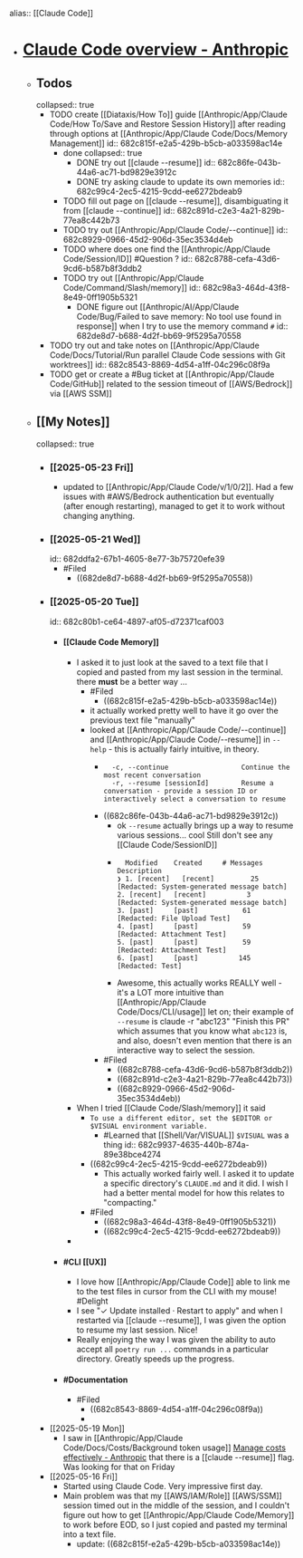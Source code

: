 alias:: [[Claude Code]]

- # [Claude Code overview - Anthropic](https://docs.anthropic.com/en/docs/claude-code/overview)
	- ## Todos
	  collapsed:: true
		- TODO create [[Diataxis/How To]] guide [[Anthropic/App/Claude Code/How To/Save and Restore Session History]] after reading through options at [[Anthropic/App/Claude Code/Docs/Memory Management]]
		  id:: 682c815f-e2a5-429b-b5cb-a033598ac14e
			- done
			  collapsed:: true
				- DONE try out [[claude --resume]]
				  id:: 682c86fe-043b-44a6-ac71-bd9829e3912c
				- DONE try asking claude to update its own memories
				  id:: 682c99c4-2ec5-4215-9cdd-ee6272bdeab9
			- TODO fill out page on [[claude --resume]], disambiguating it from [[claude --continue]]
			  id:: 682c891d-c2e3-4a21-829b-77ea8c442b73
			- TODO try out [[Anthropic/App/Claude Code/--continue]]
			  id:: 682c8929-0966-45d2-906d-35ec3534d4eb
			- TODO where does one find the [[Anthropic/App/Claude Code/Session/ID]] #Question ?
			  id:: 682c8788-cefa-43d6-9cd6-b587b8f3ddb2
			- TODO try out [[Anthropic/App/Claude Code/Command/Slash/memory]]
			  id:: 682c98a3-464d-43f8-8e49-0ff1905b5321
				- DONE figure out [[Anthropic/AI/App/Claude Code/Bug/Failed to save memory: No tool use found in response]] when I try to use the memory command `#`
				  id:: 682de8d7-b688-4d2f-bb69-9f5295a70558
		- TODO try out and take notes on [[Anthropic/App/Claude Code/Docs/Tutorial/Run parallel Claude Code sessions with Git worktrees]]
		  id:: 682c8543-8869-4d54-a1ff-04c296c08f9a
		- TODO get or create a #Bug ticket at [[Anthropic/App/Claude Code/GitHub]] related to the session timeout of [[AWS/Bedrock]] via [[AWS SSM]]
	- ## [[My Notes]]
	  collapsed:: true
		- ### [[2025-05-23 Fri]]
			- updated to [[Anthropic/App/Claude Code/v/1/0/2]]. Had a few issues with #AWS/Bedrock authentication but eventually (after enough restarting), managed to get it to work without changing anything.
		- ### [[2025-05-21 Wed]]
		  id:: 682ddfa2-67b1-4605-8e77-3b75720efe39
			- #Filed
				- ((682de8d7-b688-4d2f-bb69-9f5295a70558))
		- ### [[2025-05-20 Tue]]
		  id:: 682c80b1-ce64-4897-af05-d72371caf003
			- #### [[Claude Code Memory]]
				- I asked it to just look at the  saved to a text file that I copied and pasted from my last session in the terminal. there **must** be a better way ...
					- #Filed
						- ((682c815f-e2a5-429b-b5cb-a033598ac14e))
					- it actually worked pretty well to have it go over the previous text file "manually"
					- looked at [[Anthropic/App/Claude Code/--continue]] and [[Anthropic/App/Claude Code/--resume]] in `--help` - this is actually fairly intuitive, in theory.
						- ```
						    -c, --continue                  Continue the most recent conversation
						    -r, --resume [sessionId]        Resume a conversation - provide a session ID or interactively select a conversation to resume
						  ```
						- ((682c86fe-043b-44a6-ac71-bd9829e3912c))
							- ok `--resume` actually brings up a way to resume various sessions... cool Still don't see any [[Claude Code/SessionID]]
							- ```
							    Modified    Created     # Messages   Description
							  ❯ 1. [recent]   [recent]         25     [Redacted: System-generated message batch]
							  2. [recent]   [recent]          3     [Redacted: System-generated message batch]
							  3. [past]     [past]           61     [Redacted: File Upload Test]
							  4. [past]     [past]           59     [Redacted: Attachment Test]
							  5. [past]     [past]           59     [Redacted: Attachment Test]
							  6. [past]     [past]          145     [Redacted: Test]
							  ```
							- Awesome, this actually works REALLY well - it's a LOT more intuitive than [[Anthropic/App/Claude Code/Docs/CLI/usage]] let on; their example of `--resume` is claude -r "abc123" "Finish this PR" which assumes that you know what `abc123` is, and also, doesn't even mention that there is an interactive way to select the session.
						- #Filed
							- ((682c8788-cefa-43d6-9cd6-b587b8f3ddb2))
							- ((682c891d-c2e3-4a21-829b-77ea8c442b73))
							- ((682c8929-0966-45d2-906d-35ec3534d4eb))
				- When I tried [[Claude Code/Slash/memory]] it said
					- `To use a different editor, set the $EDITOR or $VISUAL environment variable.`
						- #Learned that [[Shell/Var/VISUAL]] `$VISUAL` was a thing
						  id:: 682c9937-4635-440b-874a-89e38bce4274
					- ((682c99c4-2ec5-4215-9cdd-ee6272bdeab9))
						- This actually worked fairly well. I asked it to update a specific directory's `CLAUDE.md` and it did.  I wish I had a better mental model for how this relates to "compacting."
					- #Filed
						- ((682c98a3-464d-43f8-8e49-0ff1905b5321))
						- ((682c99c4-2ec5-4215-9cdd-ee6272bdeab9))
				-
			- #### #CLI [[UX]]
				- I love how [[Anthropic/App/Claude Code]] able to link me to the test files in cursor from the CLI with my mouse! #Delight
				- I see "✓ Update installed · Restart to apply" and when I restarted via [[claude --resume]], I was given the option to resume my last session. Nice!
				- Really enjoying the way I was given the ability to auto accept all `poetry run ...` commands in a particular directory. Greatly speeds up the progress.
			- #### #Documentation
				- #Filed
					- ((682c8543-8869-4d54-a1ff-04c296c08f9a))
					-
		- [[2025-05-19 Mon]]
			- I saw in [[Anthropic/App/Claude Code/Docs/Costs/Background token usage]] [Manage costs effectively - Anthropic](https://docs.anthropic.com/en/docs/claude-code/costs#background-token-usage) that there is a [[claude --resume]] flag. Was looking for that on Friday
		- [[2025-05-16 Fri]]
			- Started using Claude Code. Very impressive first day.
			- Main problem was that my [[AWS/IAM/Role]] [[AWS/SSM]] session timed out in the middle of the session, and I couldn't figure out how to get [[Anthropic/App/Claude Code/Memory]] to work before EOD, so I just copied and pasted my terminal into a text file.
				- update: ((682c815f-e2a5-429b-b5cb-a033598ac14e))